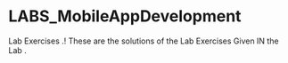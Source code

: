 # LABS_MobileAppDevelopment
Lab Exercises .!
These are the solutions of the Lab Exercises Given IN the Lab .
